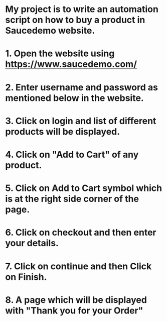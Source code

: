 # My project is to write an automation script on how to buy a product in Saucedemo website.
# 1. Open the website using  https://www.saucedemo.com/
# 2. Enter username and password as mentioned below in the website.
# 3. Click on login and list of different products will be displayed.
# 4. Click on "Add to Cart" of any product.
# 5. Click on Add to Cart symbol which is at the right side corner of the page.
# 6. Click on checkout and then enter your details.
# 7. Click on continue and then Click on Finish.
# 8. A page which will be displayed with "Thank you for your Order"
